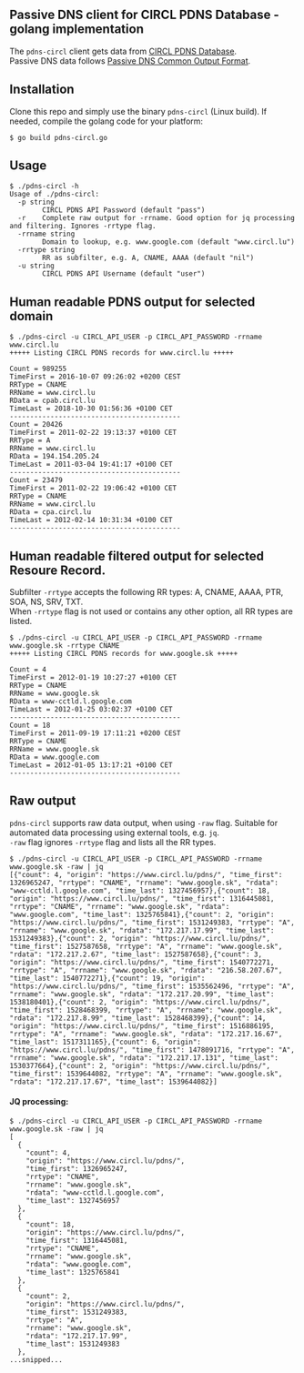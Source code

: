 ## Passive DNS client for CIRCL PDNS Database - golang implementation
The `pdns-circl` client gets data from [CIRCL PDNS Database](https://www.circl.lu/services/passive-dns/).  
Passive DNS data follows [Passive DNS Common Output Format](https://www.ietf.org/archive/id/draft-dulaunoy-dnsop-passive-dns-cof-01.txt).  

## Installation
Clone this repo and simply use the binary `pdns-circl` (Linux build). If needed, compile the golang code for your platform: 
```
$ go build pdns-circl.go
```

## Usage
```
$ ./pdns-circl -h
Usage of ./pdns-circl:
  -p string
    	CIRCL PDNS API Password (default "pass")
  -r	Complete raw output for -rrname. Good option for jq processing and filtering. Ignores -rrtype flag.
  -rrname string
    	Domain to lookup, e.g. www.google.com (default "www.circl.lu")
  -rrtype string
    	RR as subfilter, e.g. A, CNAME, AAAA (default "nil")
  -u string
    	CIRCL PDNS API Username (default "user")
```


## Human readable PDNS output for selected domain
```
$ ./pdns-circl -u CIRCL_API_USER -p CIRCL_API_PASSWORD -rrname www.circl.lu 
+++++ Listing CIRCL PDNS records for www.circl.lu +++++

Count = 989255
TimeFirst = 2016-10-07 09:26:02 +0200 CEST
RRType = CNAME
RRName = www.circl.lu
RData = cpab.circl.lu
TimeLast = 2018-10-30 01:56:36 +0100 CET
------------------------------------------
Count = 20426
TimeFirst = 2011-02-22 19:13:37 +0100 CET
RRType = A
RRName = www.circl.lu
RData = 194.154.205.24
TimeLast = 2011-03-04 19:41:17 +0100 CET
------------------------------------------
Count = 23479
TimeFirst = 2011-02-22 19:06:42 +0100 CET
RRType = CNAME
RRName = www.circl.lu
RData = cpa.circl.lu
TimeLast = 2012-02-14 10:31:34 +0100 CET
------------------------------------------
```

## Human readable filtered output for selected Resoure Record.
Subfilter `-rrtype` accepts the following RR types: A, CNAME, AAAA, PTR, SOA, NS, SRV, TXT.  
When `-rrtype` flag is not used or contains any other option, all RR types are listed.
```
$ ./pdns-circl -u CIRCL_API_USER -p CIRCL_API_PASSWORD -rrname www.google.sk -rrtype CNAME
+++++ Listing CIRCL PDNS records for www.google.sk +++++

Count = 4
TimeFirst = 2012-01-19 10:27:27 +0100 CET
RRType = CNAME
RRName = www.google.sk
RData = www-cctld.l.google.com
TimeLast = 2012-01-25 03:02:37 +0100 CET
------------------------------------------
Count = 18
TimeFirst = 2011-09-19 17:11:21 +0200 CEST
RRType = CNAME
RRName = www.google.sk
RData = www.google.com
TimeLast = 2012-01-05 13:17:21 +0100 CET
------------------------------------------
```

## Raw output
`pdns-circl` supports raw data output, when using `-raw` flag. Suitable for automated data processing using external tools, e.g. `jq`.    
`-raw` flag ignores `-rrtype` flag and lists all the RR types.
```
$ ./pdns-circl -u CIRCL_API_USER -p CIRCL_API_PASSWORD -rrname www.google.sk -raw | jq
[{"count": 4, "origin": "https://www.circl.lu/pdns/", "time_first": 1326965247, "rrtype": "CNAME", "rrname": "www.google.sk", "rdata": "www-cctld.l.google.com", "time_last": 1327456957},{"count": 18, "origin": "https://www.circl.lu/pdns/", "time_first": 1316445081, "rrtype": "CNAME", "rrname": "www.google.sk", "rdata": "www.google.com", "time_last": 1325765841},{"count": 2, "origin": "https://www.circl.lu/pdns/", "time_first": 1531249383, "rrtype": "A", "rrname": "www.google.sk", "rdata": "172.217.17.99", "time_last": 1531249383},{"count": 2, "origin": "https://www.circl.lu/pdns/", "time_first": 1527587658, "rrtype": "A", "rrname": "www.google.sk", "rdata": "172.217.2.67", "time_last": 1527587658},{"count": 3, "origin": "https://www.circl.lu/pdns/", "time_first": 1540772271, "rrtype": "A", "rrname": "www.google.sk", "rdata": "216.58.207.67", "time_last": 1540772271},{"count": 19, "origin": "https://www.circl.lu/pdns/", "time_first": 1535562496, "rrtype": "A", "rrname": "www.google.sk", "rdata": "172.217.20.99", "time_last": 1538180401},{"count": 2, "origin": "https://www.circl.lu/pdns/", "time_first": 1528468399, "rrtype": "A", "rrname": "www.google.sk", "rdata": "172.217.8.99", "time_last": 1528468399},{"count": 14, "origin": "https://www.circl.lu/pdns/", "time_first": 1516886195, "rrtype": "A", "rrname": "www.google.sk", "rdata": "172.217.16.67", "time_last": 1517311165},{"count": 6, "origin": "https://www.circl.lu/pdns/", "time_first": 1478091716, "rrtype": "A", "rrname": "www.google.sk", "rdata": "172.217.17.131", "time_last": 1530377664},{"count": 2, "origin": "https://www.circl.lu/pdns/", "time_first": 1539644082, "rrtype": "A", "rrname": "www.google.sk", "rdata": "172.217.17.67", "time_last": 1539644082}]
```

#### JQ processing:
```
$ ./pdns-circl -u CIRCL_API_USER -p CIRCL_API_PASSWORD -rrname www.google.sk -raw | jq
[
  {
    "count": 4,
    "origin": "https://www.circl.lu/pdns/",
    "time_first": 1326965247,
    "rrtype": "CNAME",
    "rrname": "www.google.sk",
    "rdata": "www-cctld.l.google.com",
    "time_last": 1327456957
  },
  {
    "count": 18,
    "origin": "https://www.circl.lu/pdns/",
    "time_first": 1316445081,
    "rrtype": "CNAME",
    "rrname": "www.google.sk",
    "rdata": "www.google.com",
    "time_last": 1325765841
  },
  {
    "count": 2,
    "origin": "https://www.circl.lu/pdns/",
    "time_first": 1531249383,
    "rrtype": "A",
    "rrname": "www.google.sk",
    "rdata": "172.217.17.99",
    "time_last": 1531249383
  },
...snipped...
```




